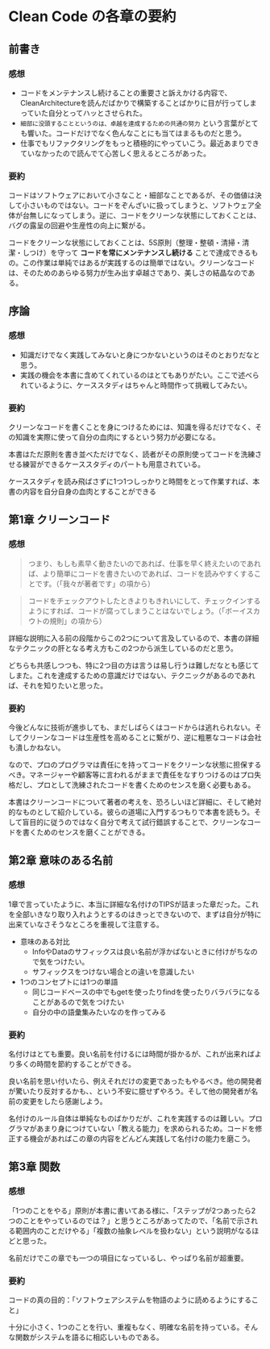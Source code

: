 # Clean Code の各章の要約

## 前書き

### 感想

* コードをメンテナンスし続けることの重要さと訴えかける内容で、CleanArchitectureを読んだばかりで構築することばかりに目が行ってしまっていた自分とってハッとさせられた。
* `細部に没頭することというのは、卓越を達成するための共通の努力` という言葉がとても響いた。コードだけでなく色んなことにも当てはまるものだと思う。
* 仕事でもリファクタリングをもっと積極的にやっていこう。最近あまりできていなかったので読んでて心苦しく思えるところがあった。

### 要約

コードはソフトウェアにおいて小さなこと・細部なことであるが、その価値は決して小さいものではない。コードをぞんざいに扱ってしまうと、ソフトウェア全体が台無しになってしまう。逆に、コードをクリーンな状態にしておくことは、バグの露呈の回避や生産性の向上に繋がる。

コードをクリーンな状態にしておくことは、5S原則（整理・整頓・清掃・清潔・しつけ）を守って **コードを常にメンテナンスし続ける** ことで達成できるもの。この作業は単純ではあるが実践するのは簡単ではない。クリーンなコードは、そのためのあらゆる努力が生み出す卓越さであり、美しさの結晶なのである。

## 序論

### 感想
* 知識だけでなく実践してみないと身につかないというのはそのとおりだなと思う。
* 実践の機会を本書に含めてくれているのはとてもありがたい。ここで述べられているように、ケーススタディはちゃんと時間作って挑戦してみたい。

### 要約
クリーンなコードを書くことを身につけるためには、知識を得るだけでなく、その知識を実際に使って自分の血肉にするという努力が必要になる。

本書はただ原則を書き並べただけでなく、読者がその原則使ってコードを洗練させる練習ができるケーススタディのパートも用意されている。

ケーススタディを読み飛ばさずに1つ1つしっかりと時間をとって作業すれば、本書の内容を自分自身の血肉とすることができる

## 第1章 クリーンコード

### 感想

> つまり、もしも素早く動きたいのであれば、仕事を早く終えたいのであれば、より簡単にコードを書きたいのであれば、コードを読みやすくすることです。（「我々が著者です」の項から）

> コードをチェックアウトしたときよりもきれいにして、チェックインするようにすれば、コードが腐ってしまうことはないでしょう。（「ボーイスカウトの規則」の項から）

詳細な説明に入る前の段階からこの2つについて言及しているので、本書の詳細なテクニックの肝となる考え方もこの2つから派生しているのだと思う。

どちらも共感しつつも、特に2つ目の方は言うは易し行うは難しだなとも感じてしまた。これを達成するための意識だけではない、テクニックがあるのであれば、それを知りたいと思った。

### 要約
今後どんなに技術が進歩しても、まだしばらくはコードからは逃れられない。そしてクリーンなコードは生産性を高めることに繋がり、逆に粗悪なコードは会社も潰しかねない。

なので、プロのプログラマは責任にを持ってコードをクリーンな状態に担保するべき。マネージャーや顧客等に言われるがままで責任をなすりつけるのはプロ失格だし、プロとして洗練されたコードを書くためのセンスを磨く必要もある。

本書はクリーンコードについて著者の考えを、恐ろしいほど詳細に、そして絶対的なものとして紹介している。彼らの道場に入門するつもりで本書を読もう。そして盲目的に従うのではなく自分で考えて試行錯誤することで、クリーンなコードを書くためのセンスを磨くことができる。

## 第2章 意味のある名前

### 感想
1章で言っていたように、本当に詳細な名付けのTIPSが詰まった章だった。これを全部いきなり取り入れようとするのはきっとできないので、まずは自分が特に出来ていなさそうなところを重視して注意する。

* 意味のある対比
    * InfoやDataのサフィックスは良い名前が浮かばないときに付けがちなので気をつけたい。
    * サフィックスをつけない場合との違いを意識したい
* 1つのコンセプトには1つの単語
    * 同じコードベースの中でもgetを使ったりfindを使ったりバラバラになることがあるので気をつけたい
    * 自分の中の語彙集みたいなのを作ってみる

### 要約

名付けはとても重要。良い名前を付けるには時間が掛かるが、これが出来ればより多くの時間を節約することができる。

良い名前を思い付いたら、例えそれだけの変更であったもやるべき。他の開発者が驚いたり反対するかも、、という不安に臆せずやろう。そして他の開発者が名前の変更をしたら感謝しよう。

名付けのルール自体は単純なものばかりだが、これを実践するのは難しい。プログラマがあまり身につけていない「教える能力」を求められるため。コードを修正する機会があればこの章の内容をどんどん実践して名付けの能力を磨こう。

## 第3章 関数

### 感想
「1つのことをやる」原則が本書に書いてある様に、「ステップが2つあったら2つのことをやっているのでは？」と思うところがあってたので、「名前で示される範囲内のことだけやる」「複数の抽象レベルを扱わない」という説明がなるほどと思った。

名前だけでこの章でも一つの項目になっているし、やっぱり名前が超重要。

### 要約
コードの真の目的：「ソフトウェアシステムを物語のように読めるようにすること」

十分に小さく、1つのことを行い、重複もなく、明確な名前を持っている。そんな関数がシステムを語るに相応しいものである。
